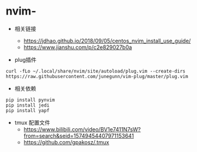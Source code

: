 # nvim-
 
- 相关链接
	- https://jdhao.github.io/2018/09/05/centos_nvim_install_use_guide/
	- https://www.jianshu.com/p/c2e829027b0a

- plug插件 
```
curl -fLo ~/.local/share/nvim/site/autoload/plug.vim --create-dirs https://raw.githubusercontent.com/junegunn/vim-plug/master/plug.vim
```

- 相关依赖
```
pip install pynvim
pip install jedi
pip install yapf
```

- tmux 配置文件
	- https://www.bilibili.com/video/BV1e7411N7sW?from=search&seid=15749454407971153641
	- https://github.com/gpakosz/.tmux
